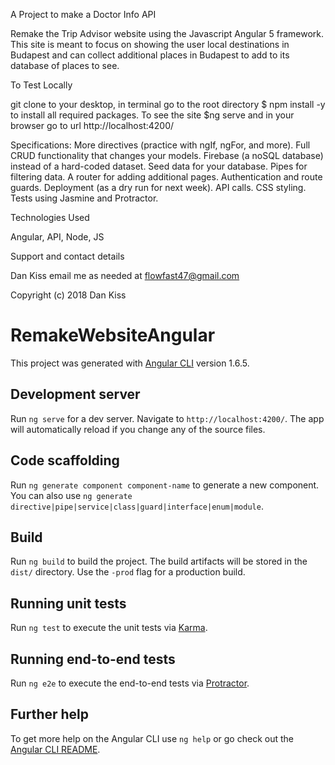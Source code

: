A Project to make a Doctor Info API

Remake the Trip Advisor website using the Javascript Angular 5 framework. This site is meant to focus on showing the user local destinations in Budapest and can collect additional places in Budapest to add to its database of places to see.

To Test Locally

git clone to your desktop, in terminal go to the root directory $ npm install -y to install all required packages. To see the site $ng serve and in your browser go to url http://localhost:4200/

Specifications:
More directives (practice with ngIf, ngFor, and more).
Full CRUD functionality that changes your models.
Firebase (a noSQL database) instead of a hard-coded dataset.
Seed data for your database.
Pipes for filtering data.
A router for adding additional pages.
Authentication and route guards.
Deployment (as a dry run for next week).
API calls.
CSS styling.
Tests using Jasmine and Protractor.

Technologies Used

Angular, API, Node, JS

Support and contact details

Dan Kiss email me as needed at flowfast47@gmail.com

Copyright (c) 2018 Dan Kiss

# RemakeWebsiteAngular

This project was generated with [Angular CLI](https://github.com/angular/angular-cli) version 1.6.5.

## Development server

Run `ng serve` for a dev server. Navigate to `http://localhost:4200/`. The app will automatically reload if you change any of the source files.

## Code scaffolding

Run `ng generate component component-name` to generate a new component. You can also use `ng generate directive|pipe|service|class|guard|interface|enum|module`.

## Build

Run `ng build` to build the project. The build artifacts will be stored in the `dist/` directory. Use the `-prod` flag for a production build.

## Running unit tests

Run `ng test` to execute the unit tests via [Karma](https://karma-runner.github.io).

## Running end-to-end tests

Run `ng e2e` to execute the end-to-end tests via [Protractor](http://www.protractortest.org/).

## Further help

To get more help on the Angular CLI use `ng help` or go check out the [Angular CLI README](https://github.com/angular/angular-cli/blob/master/README.md).

